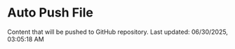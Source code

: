 # Auto Push File

Content that will be pushed to GitHub repository.
Last updated: 06/30/2025, 03:05:18 AM